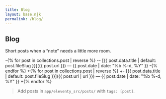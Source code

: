 ```yaml
---
title: Blog
layout: base.njk
permalink: /blog/
---
```


## Blog

Short posts when a “note” needs a little more room.

-{% for post in collections.post | reverse %}
-- [{{ post.data.title | default: post.fileSlug }}]({{ post.url }}) — {{ post.date | date: "%b %-d, %Y" }}
-{% endfor %}
+{% for post in collections.post | reverse %}
+- [{{ post.data.title | default: post.fileSlug }}]({{ post.url | url }}) — {{ post.date | date: "%b %-d, %Y" }}
+{% endfor %}


> Add posts in `app/eleventy_src/posts/` with `tags: [post]`.
